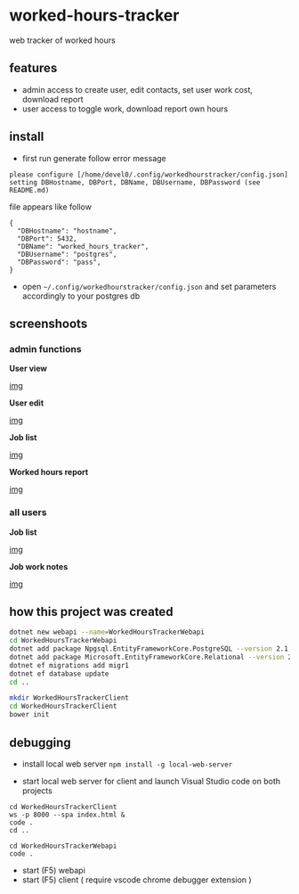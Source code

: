 # worked-hours-tracker

web tracker of worked hours

## features

- admin access to create user, edit contacts, set user work cost, download report
- user access to toggle work, download report own hours

## install

- first run generate follow error message

```
please configure [/home/devel0/.config/workedhourstracker/config.json] setting DBHostname, DBPort, DBName, DBUsername, DBPassword (see README.md)
```

file appears like follow

```
{
  "DBHostname": "hostname",
  "DBPort": 5432,
  "DBName": "worked_hours_tracker",
  "DBUsername": "postgres",
  "DBPassword": "pass",  
}
```

- open `~/.config/workedhourstracker/config.json` and set parameters accordingly to your postgres db

## screenshoots

### admin functions

**User view**

[img](doc/Selection_095.png)

**User edit**

[img](doc/Selection_096.png)

**Job list**

[img](doc/Selection_097.png)

**Worked hours report**

[img](doc/Selection_099.png)

### all users

**Job list**

[img](doc/Selection_100.png)

**Job work notes**

[img](doc/Selection_101.png)

## how this project was created

```sh
dotnet new webapi --name=WorkedHoursTrackerWebapi
cd WorkedHoursTrackerWebapi
dotnet add package Npgsql.EntityFrameworkCore.PostgreSQL --version 2.1.2
dotnet add package Microsoft.EntityFrameworkCore.Relational --version 2.1.3
dotnet ef migrations add migr1
dotnet ef database update
cd ..

mkdir WorkedHoursTrackerClient
cd WorkedHoursTrackerClient
bower init
```

## debugging

- install local web server `npm install -g local-web-server`

- start local web server for client and launch Visual Studio code on both projects

```
cd WorkedHoursTrackerClient
ws -p 8000 --spa index.html &
code .
cd ..

cd WorkedHoursTrackerWebapi
code .
```

- start (F5) webapi
- start (F5) client ( require vscode chrome debugger extension )

